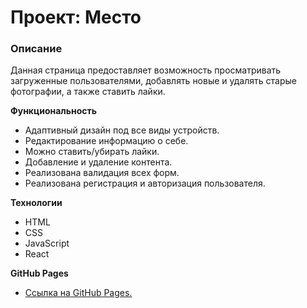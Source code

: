 
# Проект: Место

### Описание  

Данная страница предоставляет возможность просматривать загруженные пользователями, добавлять новые и удалять старые фотографии, а также ставить лайки.

**Функциональность**

* Адаптивный дизайн под все виды устройств.
* Редактирование информацию о себе.
* Можно ставить/убирать лайки.
* Добавление и удаление контента.
* Реализована валидация всех форм.
* Реализована регистрация и авторизация пользователя.

**Технологии**

* HTML
* CSS
* JavaScript
* React

**GitHub Pages**

* [Ссылка на GitHub Pages.](https://l-monde.github.io/react-mesto-auth/public)
